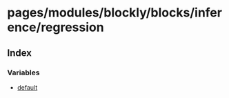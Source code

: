 # pages/modules/blockly/blocks/inference/regression

## Index

### Variables

- [default](variables/default.md)
